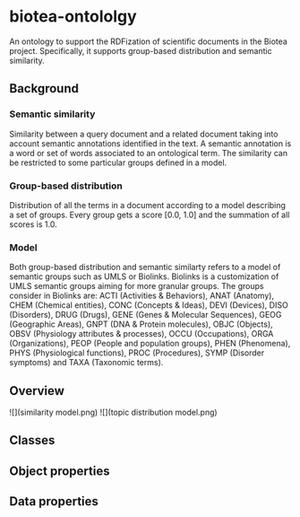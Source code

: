 # biotea-ontololgy
An ontology to support the RDFization of scientific documents in the Biotea project. Specifically, it supports group-based distribution and semantic similarity.

## Background

### Semantic similarity 

Similarity between a query document and a related document taking into account semantic annotations identified in the text. A semantic annotation is a word or set of words associated to an ontological term. The similarity can be restricted to some particular groups defined in a model.

### Group-based distribution

Distribution of all the terms in a document according to a model describing a set of groups. Every group gets a score [0.0, 1.0] and the summation of all scores is 1.0.

### Model
Both group-based distribution and semantic similarty refers to a model of semantic groups such as UMLS or Biolinks. Biolinks is a customization of UMLS semantic groups aiming for more granular groups. The groups consider in Biolinks are: ACTI (Activities & Behaviors), ANAT (Anatomy), CHEM (Chemical entities), CONC (Concepts & Ideas), DEVI (Devices), DISO (Disorders), DRUG (Drugs), GENE (Genes & Molecular Sequences), GEOG (Geographic Areas), GNPT (DNA & Protein molecules), OBJC (Objects), OBSV (Physiology attributes & processes), OCCU (Occupations), ORGA (Organizations), PEOP (People and population groups), PHEN (Phenomena), PHYS (Physiological functions), PROC (Procedures), SYMP (Disorder symptoms) and TAXA (Taxonomic terms).

## Overview

![](similarity model.png)
![](topic distribution model.png)


## Classes


## Object properties

## Data properties
